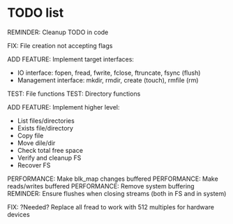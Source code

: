 # TODO list

REMINDER: Cleanup TODO in code

FIX: File creation not accepting flags

ADD FEATURE: Implement target interfaces:

* IO interface: fopen, fread, fwrite, fclose, ftruncate, fsync (flush)
* Management interface: mkdir, rmdir, create (touch), rmfile (rm)

TEST: File functions
TEST: Directory functions

ADD FEATURE: Implement higher level:

* List files/directories
* Exists file/directory
* Copy file
* Move dile/dir
* Check total free space
* Verify and cleanup FS
* Recover FS

PERFORMANCE: Make blk_map changes buffered
PERFORMANCE: Make reads/writes buffered
PERFORMANCE: Remove system buffering
REMINDER: Ensure flushes when closing streams (both in FS and in system)

FIX: ?Needed? Replace all fread to work with 512 multiples for hardware devices
